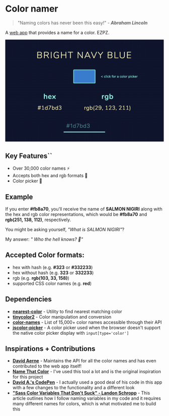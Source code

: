 # Color namer

>"Naming colors has never been this easy!"
> \- **_Abraham Lincoln_**

A [web app](colornamer.netlify.com) that provides a name for a color. EZPZ.

![Example usage GIF](./example.gif)

## Key Features``
- Over 30,000 color names ⚡️
- Accepts both hex and rgb formats 🎨
- Color picker 🏹

## Example

If you enter **#fb8a70**, you'll receive the name of **SALMON NIGIRI** along with the hex and rgb color representations, which would be **#fb8a70** and **rgb(251, 138, 112)**, respectively.

You might be asking yourself, _"What is SALMON NIGIRI"_?

My answer: _"
Who the hell knows? 🤷‍"_

## Accepted Color formats:

- hex with hash (e.g. **#323** or **#332233**)
- hex without hash (e.g. **323** or **332233**)
- rgb (e.g. **rgb(103, 33, 158)**)
- supported CSS color names (e.g. **red**)

## Dependencies
- **[nearest-color](https://github.com/dtao/nearest-color)** - Utility to find nearest matching color 
- **[tinycolor2](https://github.com/bgrins/TinyColor)** - Color manipulation and conversion 
- **[color-names](https://github.com/meodai/color-names)** - List of 15,000+ color names accessible through their API
- **[jscolor-picker](http://jscolor.com/)** - A color picker used when the browser doesn't support the native color picker display with `input[type='color']`

## Inspirations + Contributions
- **[David Aerne](https://twitter.com/meodai)** - Maintains the API for all the color names and has even contributed to the web app itself!
- **[Name That Color](http://chir.ag/projects/name-that-color/#6195ED)** - I've used this tool a lot and is the original inspiration for this project
- **[David A.'s CodePen](https://codepen.io/meodai/details/mEvZRx#forks)** - I actually used a good deal of his code in this app with a few changes to the functionality and a different look
- **["Sass Color Variables That Don't Suck" - Landon Schropp](https://davidwalsh.name/sass-color-variables-dont-suck)** - This article outlines how I follow naming variables in my code and it requires many different names for colors, which is what motivated me to build this
